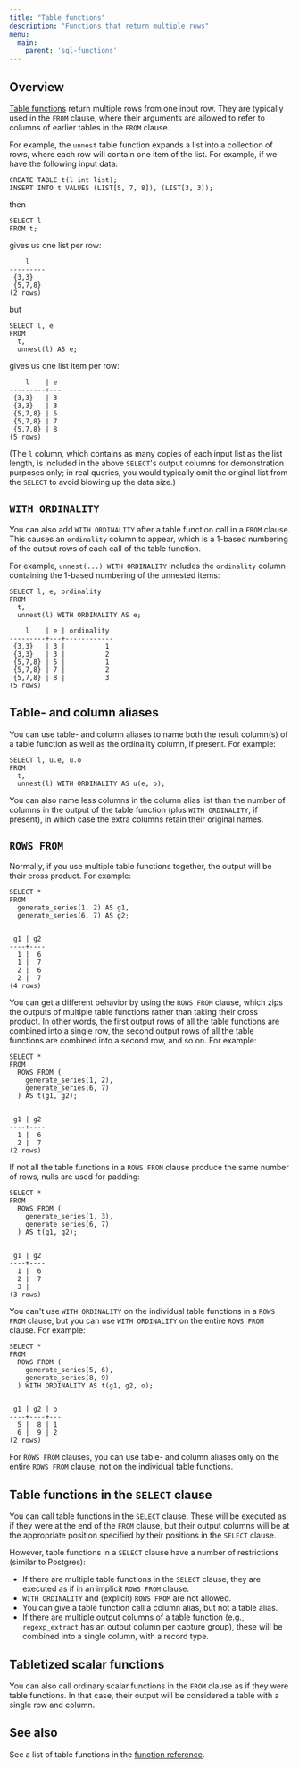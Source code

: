 ```yaml
---
title: "Table functions"
description: "Functions that return multiple rows"
menu:
  main:
    parent: 'sql-functions'
---
```


## Overview

[Table functions]((/sql/functions/#table-functions)) return multiple rows from one input row. They are typically used in the `FROM` clause, where their arguments are allowed to refer to columns of earlier tables in the `FROM` clause.

For example, the `unnest` table function expands a list into a collection of rows, where each row will contain one item of the list. For example, if we have the following input data:
```mzsql
CREATE TABLE t(l int list);
INSERT INTO t VALUES (LIST[5, 7, 8]), (LIST[3, 3]);
```
then
```mzsql
SELECT l
FROM t;
```
gives us one list per row:
```
    l
---------
 {3,3}
 {5,7,8}
(2 rows)
```
but
```mzsql
SELECT l, e
FROM
  t,
  unnest(l) AS e;
```
gives us one list item per row:
```
    l    | e
---------+---
 {3,3}   | 3
 {3,3}   | 3
 {5,7,8} | 5
 {5,7,8} | 7
 {5,7,8} | 8
(5 rows)
```
(The `l` column, which contains as many copies of each input list as the list length, is included in the above `SELECT`'s output columns for demonstration purposes only; in real queries, you would typically omit the original list from the `SELECT` to avoid blowing up the data size.)

## `WITH ORDINALITY`

You can also add `WITH ORDINALITY` after a table function call in a `FROM`
clause. This causes an `ordinality` column to appear, which is a 1-based
numbering of the output rows of each call of the table function.

For example, `unnest(...) WITH ORDINALITY` includes the `ordinality` column containing the 1-based numbering of the unnested items:
```
SELECT l, e, ordinality
FROM
  t,
  unnest(l) WITH ORDINALITY AS e;

    l    | e | ordinality
---------+---+------------
 {3,3}   | 3 |          1
 {3,3}   | 3 |          2
 {5,7,8} | 5 |          1
 {5,7,8} | 7 |          2
 {5,7,8} | 8 |          3
(5 rows)
```

## Table- and column aliases

You can use table- and column aliases to name both the result column(s) of a table function as well as the ordinality column, if present. For example:
```mzsql
SELECT l, u.e, u.o
FROM
  t,
  unnest(l) WITH ORDINALITY AS u(e, o);
```

You can also name less columns in the column alias list than the number of columns in the output of the table function (plus `WITH ORDINALITY`, if present), in which case the extra columns retain their original names.

## `ROWS FROM`

Normally, if you use multiple table functions together, the output will be their cross product. For example:
```mzsql
SELECT *
FROM
  generate_series(1, 2) AS g1,
  generate_series(6, 7) AS g2;
```
```

 g1 | g2
----+----
  1 |  6
  1 |  7
  2 |  6
  2 |  7
(4 rows)
```

You can get a different behavior by using the `ROWS FROM` clause, which zips the outputs of multiple table functions rather than taking their cross product. In other words, the first output rows of all the table functions are combined into a single row, the second output rows of all the table functions are combined into a second row, and so on. For example:
```mzsql
SELECT *
FROM
  ROWS FROM (
    generate_series(1, 2),
    generate_series(6, 7)
  ) AS t(g1, g2);
```
```

 g1 | g2
----+----
  1 |  6
  2 |  7
(2 rows)
```

If not all the table functions in a `ROWS FROM` clause produce the same number of rows, nulls are used for padding:
```mzsql
SELECT *
FROM
  ROWS FROM (
    generate_series(1, 3),
    generate_series(6, 7)
  ) AS t(g1, g2);
```
```

 g1 | g2
----+----
  1 |  6
  2 |  7
  3 |
(3 rows)
```

You can't use `WITH ORDINALITY` on the individual table functions in a `ROWS FROM` clause, but you can use `WITH ORDINALITY` on the entire `ROWS FROM` clause. For example:
```mzsql
SELECT *
FROM
  ROWS FROM (
    generate_series(5, 6),
    generate_series(8, 9)
  ) WITH ORDINALITY AS t(g1, g2, o);
```
```

 g1 | g2 | o
----+----+---
  5 |  8 | 1
  6 |  9 | 2
(2 rows)
```

For `ROWS FROM` clauses, you can use table- and column aliases only on the entire `ROWS FROM` clause, not on the individual table functions.

## Table functions in the `SELECT` clause

You can call table functions in the `SELECT` clause. These will be executed as if they were at the end of the `FROM` clause, but their output columns will be at the appropriate position specified by their positions in the `SELECT` clause.

However, table functions in a `SELECT` clause have a number of restrictions (similar to Postgres):
- If there are multiple table functions in the `SELECT` clause, they are executed as if in an implicit `ROWS FROM` clause.
- `WITH ORDINALITY` and (explicit) `ROWS FROM` are not allowed.
- You can give a table function call a column alias, but not a table alias.
- If there are multiple output columns of a table function (e.g., `regexp_extract` has an output column per capture group), these will be combined into a single column, with a record type.

## Tabletized scalar functions

You can also call ordinary scalar functions in the `FROM` clause as if they were table functions. In that case, their output will be considered a table with a single row and column.

## See also

See a list of table functions in the [function reference]((/sql/functions/#table-functions)).
